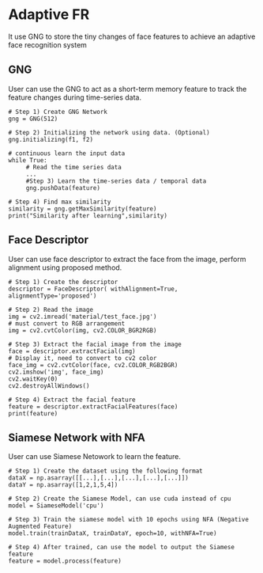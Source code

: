 # Adaptive FR
It use GNG to store the tiny changes of face features to achieve an adaptive face recognition system

## GNG
User can use the GNG to act as a short-term memory feature to track the feature changes during time-series data.
```
# Step 1) Create GNG Network
gng = GNG(512)

# Step 2) Initializing the network using data. (Optional)
gng.initializing(f1, f2)

# continuous learn the input data
while True:
     # Read the time series data
     ...
     #Step 3) Learn the time-series data / temporal data
     gng.pushData(feature)

# Step 4) Find max similarity
similarity = gng.getMaxSimilarity(feature)
print("Similarity after learning",similarity)
```
## Face Descriptor
User can use face descriptor to extract the face from the image, perform alignment using proposed method.
```
# Step 1) Create the descriptor
descriptor = FaceDescriptor( withAlignment=True, alignmentType='proposed')

# Step 2) Read the image
img = cv2.imread('material/test_face.jpg')
# must convert to RGB arrangement
img = cv2.cvtColor(img, cv2.COLOR_BGR2RGB)

# Step 3) Extract the facial image from the image
face = descriptor.extractFacial(img)
# Display it, need to convert to cv2 color
face_img = cv2.cvtColor(face, cv2.COLOR_RGB2BGR) 
cv2.imshow('img', face_img) 
cv2.waitKey(0)   
cv2.destroyAllWindows()

# Step 4) Extract the facial feature
feature = descriptor.extractFacialFeatures(face)
print(feature)
```

## Siamese Network with NFA
User can use Siamese Netowork to learn the feature.

```
# Step 1) Create the dataset using the following format
dataX = np.asarray([[...],[...],[...],[...],[...]])
dataY = np.asarray([1,2,1,5,4])

# Step 2) Create the Siamese Model, can use cuda instead of cpu
model = SiameseModel('cpu')

# Step 3) Train the siamese model with 10 epochs using NFA (Negative Augmented Feature)
model.train(trainDataX, trainDataY, epoch=10, withNFA=True)

# Step 4) After trained, can use the model to output the Siamese feature
feature = model.process(feature)
```





